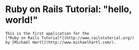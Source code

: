  # Ruby on Rails Tutorial: "hello, world!"
    This is the first application for the
    [*Ruby on Rails Tutorial*](http://www.railstutorial.org/)
    by [Michael Hartl](http://www.michaelhartl.com/).
